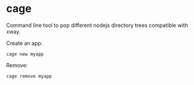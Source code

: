 # cage
Command line tool to pop different nodejs directory trees compatible with xway.

Create an app:
```
cage new myapp
```

Remove:
```bash
cage remove myapp
```

